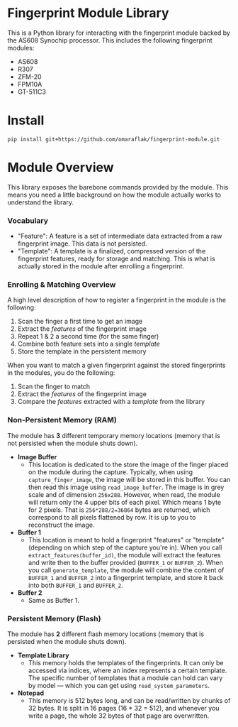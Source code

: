 # Fingerprint Module Library

This is a Python library for interacting with the fingerprint module backed by the AS608 Synochip processor. This includes the following fingerprint modules:

* AS608
* R307
* ZFM-20
* FPM10A
* GT-511C3

# Install

```
pip install git+https://github.com/omaraflak/fingerprint-module.git
```

# Module Overview

This library exposes the barebone commands provided by the module. This means you need a little background on how the module actually works to understand the library.

### Vocabulary

* "Feature": A feature is a set of intermediate data extracted from a raw fingerprint image. This data is not persisted.
* "Template": A template is a finalized, compressed version of the fingerprint features, ready for storage and matching. This is what is actually stored in the module after enrolling a fingerprint.

### Enrolling & Matching Overview

A high level description of how to register a fingerprint in the module is the following:

1) Scan the finger a first time to get an image
2) Extract the *features* of the fingerprint image
3) Repeat 1 & 2 a second time (for the same finger)
4) Combine both feature sets into a single *template*
5) Store the template in the persistent memory

When you want to match a given fingerprint against the stored fingerprints in the modules, you do the following:

1) Scan the finger to match
2) Extract the *features* of the fingerprint image
3) Compare the *features* extracted with a *template* from the library

### Non-Persistent Memory (RAM)

The module has **3** different temporary memory locations (memory that is not persisted when the module shuts down).

* **Image Buffer**
  * This location is dedicated to the store the image of the finger placed on the module during the capture. Typically, when using `capture_finger_image`, the image will be stored in this buffer. You can then read this image using `read_image_buffer`. The image is in grey scale and of dimension `256x288`. However, when read, the module will return only the 4 upper bits of each pixel. Which means 1 byte for 2 pixels. That is `256*288/2=36864` bytes are returned, which correspond to all pixels flattened by row. It is up to you to reconstruct the image.
* **Buffer 1**
  * This location is meant to hold a fingerprint "features" or "template" (depending on which step of the capture you're in). When you call `extract_features(buffer_id)`, the module will extract the features and write then to the buffer provided (`BUFFER_1` or `BUFFER_2`). When you call `generate_template`, the module will combine the content of `BUFFER_1` and `BUFFER_2` into a fingerprint template, and store it back into both `BUFFER_1` and `BUFFER_2`.
* **Buffer 2**
  * Same as Buffer 1.

### Persistent Memory (Flash)

The module has **2** different flash memory locations (memory that is persisted when the module shuts down).

* **Template Library**
  * This memory holds the templates of the fingerprints. It can only be accessed via indices, where an index represents a certain template. The specific number of templates that a module can hold can vary by model — which you can get using `read_system_parameters`.
* **Notepad**
  * This memory is 512 bytes long, and can be read/written by chunks of 32 bytes. It is split in 16 pages (16 * 32 = 512), and whenever you write a page, the whole 32 bytes of that page are overwritten.